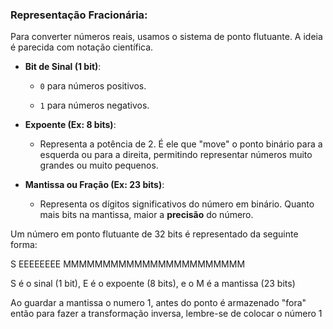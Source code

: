 ### Representação Fracionária:
Para converter números reais, usamos o sistema de ponto flutuante. A ideia é parecida com notação científica.

- **Bit de Sinal (1 bit)**:
    
    - `0` para números positivos.
        
    - `1` para números negativos.
    
- **Expoente (Ex: 8 bits)**:
    
    - Representa a potência de 2. É ele que "move" o ponto binário para a esquerda ou para a direita, permitindo representar números muito grandes ou muito pequenos.
    
- **Mantissa ou Fração (Ex: 23 bits)**:
    
    - Representa os dígitos significativos do número em binário. Quanto mais bits na mantissa, maior a **precisão** do número.

Um número em ponto flutuante de 32 bits é representado da seguinte forma:

S EEEEEEEE MMMMMMMMMMMMMMMMMMMMMMM

S é o sinal (1 bit), E é o expoente (8 bits), e o M é a mantissa (23 bits)

Ao guardar a mantissa o numero 1, antes do ponto é armazenado "fora" então para fazer a transformação inversa, lembre-se de colocar o número 1